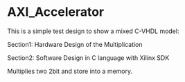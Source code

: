 # AXI_Accelerator
This is a simple test design to show a mixed C-VHDL model: 

Section1:
Hardware Design of the Multiplication

Section2:
Software Design in C language with Xilinx SDK



Multiplies two 2bit and store into a memory.
